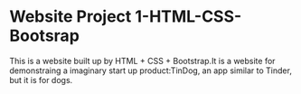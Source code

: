 # Website Project 1-HTML-CSS-Bootsrap
This is a website built up by HTML + CSS + Bootstrap.It is a website for demonstraing a imaginary start up product:TinDog, an app similar to Tinder, but it is for dogs.
